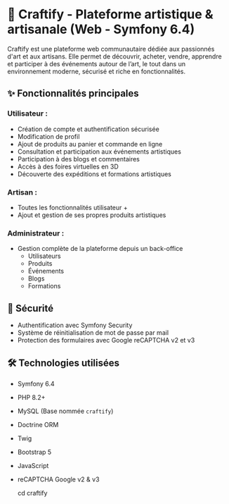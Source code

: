 # 🌟 Craftify - Plateforme artistique & artisanale (Web - Symfony 6.4)

Craftify est une plateforme web communautaire dédiée aux passionnés d'art et aux artisans. Elle permet de découvrir, acheter, vendre, apprendre et participer à des événements autour de l’art, le tout dans un environnement moderne, sécurisé et riche en fonctionnalités.

## ✨ Fonctionnalités principales

### Utilisateur :
- Création de compte et authentification sécurisée
- Modification de profil
- Ajout de produits au panier et commande en ligne
- Consultation et participation aux événements artistiques
- Participation à des blogs et commentaires
- Accès à des foires virtuelles en 3D
- Découverte des expéditions et formations artistiques

### Artisan :
- Toutes les fonctionnalités utilisateur +
- Ajout et gestion de ses propres produits artistiques

### Administrateur :
- Gestion complète de la plateforme depuis un back-office
  - Utilisateurs
  - Produits
  - Événements
  - Blogs
  - Formations

## 🔐 Sécurité

- Authentification avec Symfony Security
- Système de réinitialisation de mot de passe par mail
- Protection des formulaires avec Google reCAPTCHA v2 et v3

## 🛠️ Technologies utilisées

- Symfony 6.4
- PHP 8.2+
- MySQL (Base nommée `craftify`)
- Doctrine ORM
- Twig
- Bootstrap 5
- JavaScript
- reCAPTCHA Google v2 & v3

   cd craftify
